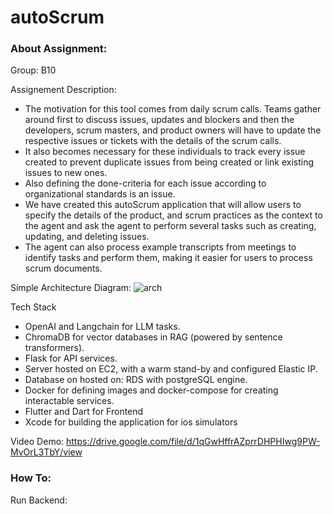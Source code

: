 # autoScrum


### About Assignment:
Group: B10 

Assignement Description: 
- The motivation for this tool comes from daily scrum calls. Teams gather around first to discuss issues, updates and blockers and then the developers, scrum masters, and product owners will have to update the respective issues or tickets with the details of the scrum calls.
- It also becomes necessary for these individuals to track every issue created to prevent duplicate issues from being created or link existing issues to new ones.
- Also defining the done-criteria for each issue according to organizational standards is an issue.
- We have created this autoScrum application that will allow users to specify the details of the product, and scrum practices as the context to the agent and ask the agent to perform several tasks such as creating, updating, and deleting issues.
- The agent can also process example transcripts from meetings to identify tasks and perform them, making it easier for users to process scrum documents.

Simple Architecture Diagram:
![arch](https://github.com/CPAD2023/CPAD2023SecBTeam10/assets/66842711/9782f738-5b5f-44e5-a62d-d9d053fbd893)

Tech Stack
- OpenAI and Langchain for LLM tasks.
- ChromaDB for vector databases in RAG (powered by sentence transformers).
- Flask for API services.
- Server hosted on EC2, with a warm stand-by and configured Elastic IP.
- Database on hosted on: RDS with postgreSQL engine.
- Docker for defining images and docker-compose for creating interactable services.
- Flutter and Dart for Frontend
- Xcode for building the application for ios simulators

Video Demo: https://drive.google.com/file/d/1qGwHffrAZprrDHPHIwg9PW-MvOrL3TbY/view





### How To:
Run Backend:
